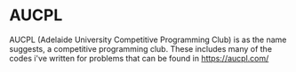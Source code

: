 # AUCPL

AUCPL (Adelaide University Competitive Programming Club) is as the name suggests, a competitive programming club. These includes many of the codes i've written for problems that can be found in https://aucpl.com/